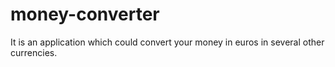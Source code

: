 # money-converter
It is an application which could convert your money in euros in several other currencies.
